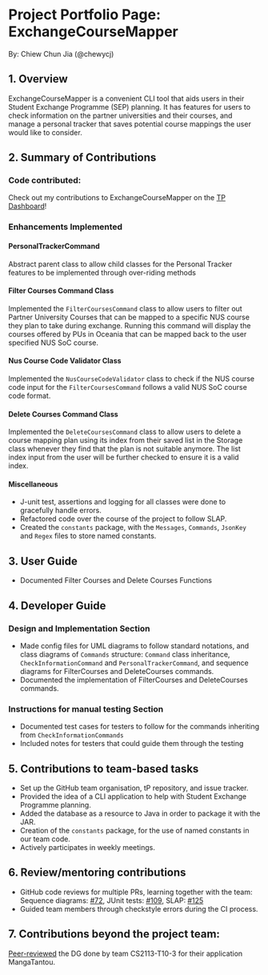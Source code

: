 # Project Portfolio Page: ExchangeCourseMapper

By: Chiew Chun Jia (@chewycj)

## 1. Overview
ExchangeCourseMapper is a convenient CLI tool that aids users in their Student Exchange Programme (SEP) planning.
It has features for users to check information on the partner universities and their courses, 
and manage a personal tracker that saves potential course mappings the user would like to consider.

## 2. Summary of Contributions
### Code contributed:
Check out my contributions to ExchangeCourseMapper on the [TP Dashboard](https://nus-cs2113-ay2425s1.github.io/tp-dashboard/?search=chewycj&sort=groupTitle%20dsc&sortWithin=title&since=2024-09-20&timeframe=commit&mergegroup=&groupSelect=groupByRepos&breakdown=false)!

### Enhancements Implemented
#### PersonalTrackerCommand
Abstract parent class to allow child classes for the Personal Tracker features to be implemented through 
over-riding methods

#### Filter Courses Command Class
Implemented the `FilterCoursesCommand` class to allow users to filter out Partner University Courses that can be
mapped to a specific NUS course they plan to take during exchange. 
Running this command will display the courses offered by PUs in Oceania that can be mapped back to the user specified
NUS SoC course.

#### Nus Course Code Validator Class
Implemented the `NusCourseCodeValidator` class to check if the NUS course code input for the `FilterCoursesCommand`
follows a valid NUS SoC course code format.

#### Delete Courses Command Class
Implemented the `DeleteCoursesCommand` class to allow users to delete a course mapping plan using its index from
their saved list in the Storage class whenever they find that the plan is not suitable anymore.
The list index input from the user will be further checked to ensure it is a valid index.

#### Miscellaneous
* J-unit test, assertions and logging for all classes were done to gracefully handle errors.
* Refactored code over the course of the project to follow SLAP.
* Created the `constants` package, with the `Messages`, `Commands`, `JsonKey` and `Regex` files to store named constants.

## 3. User Guide
* Documented Filter Courses and Delete Courses Functions

## 4. Developer Guide
### Design and Implementation Section
* Made config files for UML diagrams to follow standard notations, and
  class diagrams of `Commands` structure: `Command` class inheritance, `CheckInformationCommand` and
  `PersonalTrackerCommand`, and sequence diagrams for FilterCourses and DeleteCourses commands.
* Documented the implementation of FilterCourses and DeleteCourses commands.

### Instructions for manual testing Section
* Documented test cases for testers to follow for the commands inheriting from `CheckInformationCommands`
* Included notes for testers that could guide them through the testing

## 5. Contributions to team-based tasks
* Set up the GitHub team organisation, tP repository, and issue tracker.
* Provided the idea of a CLI application to help with Student Exchange Programme planning.
* Added the database as a resource to Java in order to package it with the JAR.
* Creation of the `constants` package, for the use of named constants in our team code.
* Actively participates in weekly meetings.

## 6. Review/mentoring contributions
* GitHub code reviews for multiple PRs, learning together with the team: 
  Sequence diagrams: [#72](https://github.com/AY2425S1-CS2113-W10-2/tp/pull/72),
  JUnit tests: [#109](https://github.com/AY2425S1-CS2113-W10-2/tp/pull/109),
  SLAP: [#125](https://github.com/AY2425S1-CS2113-W10-2/tp/pull/125)
* Guided team members through checkstyle errors during the CI process.

## 7. Contributions beyond the project team:
[Peer-reviewed](https://github.com/nus-cs2113-AY2425S1/tp/pull/9#pullrequestreview-2403433893) the DG done by team CS2113-T10-3 for their application MangaTantou.
